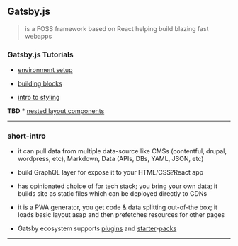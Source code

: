 
## Gatsby.js

> is a FOSS framework based on React helping build blazing fast webapps

### Gatsby.js Tutorials

* [environment setup](./gatsby-00-environment-setup.md)

* [building blocks](./gatsby-01-building-blocks.md)

* [intro to styling](./gatsby-02-intro-to-styling.md)

__TBD__ * [nested layout components](./gatsby-03-nested-layout-components.md)

---

### short-intro

* it can pull data from multiple data-source like CMSs (contentful, drupal, wordpress, etc), Markdown, Data (APIs, DBs, YAML, JSON, etc)

* build GraphQL layer for expose it to your HTML/CSS?React app

* has opinionated choice of for tech stack; you bring your own data; it builds site as static files which can be deployed directly to CDNs

* it is a PWA generator, you get code & data splitting out-of-the box; it loads basic layout asap and then prefetches resources for other pages

* Gatsby ecosystem supports [plugins](https://www.gatsbyjs.org/plugins/) and [starter](https://www.gatsbyjs.org/docs/starters/)-[packs](https://www.gatsbyjs.org/starters/?v=2)

---
